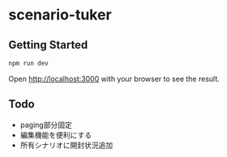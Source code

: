 # scenario-tuker

## Getting Started

```bash
npm run dev
```

Open [http://localhost:3000](http://localhost:3000) with your browser to see the result.

## Todo

- paging部分固定
- 編集機能を便利にする
- 所有シナリオに開封状況追加
